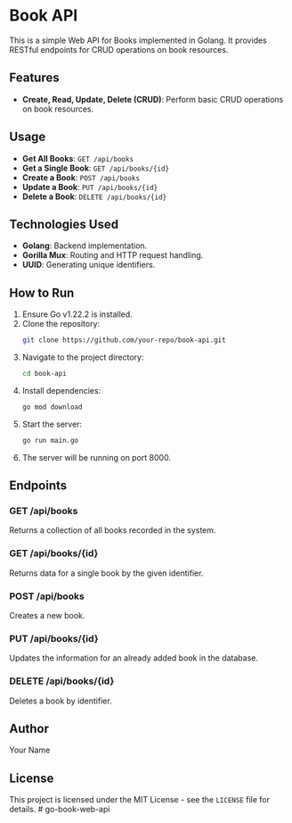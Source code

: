 # Book API

This is a simple Web API for Books implemented in Golang. It provides RESTful endpoints for CRUD operations on book resources.

## Features

- **Create, Read, Update, Delete (CRUD)**: Perform basic CRUD operations on book resources.

## Usage

- **Get All Books**: `GET /api/books`
- **Get a Single Book**: `GET /api/books/{id}`
- **Create a Book**: `POST /api/books`
- **Update a Book**: `PUT /api/books/{id}`
- **Delete a Book**: `DELETE /api/books/{id}`

## Technologies Used

- **Golang**: Backend implementation.
- **Gorilla Mux**: Routing and HTTP request handling.
- **UUID**: Generating unique identifiers.

## How to Run

1. Ensure Go v1.22.2 is installed.
2. Clone the repository:
    ```sh
    git clone https://github.com/your-repo/book-api.git
    ```
3. Navigate to the project directory:
    ```sh
    cd book-api
    ```
4. Install dependencies:
    ```sh
    go mod download
    ```
5. Start the server:
    ```sh
    go run main.go
    ```
6. The server will be running on port 8000.

## Endpoints

### GET /api/books

Returns a collection of all books recorded in the system.

### GET /api/books/{id}

Returns data for a single book by the given identifier.

### POST /api/books

Creates a new book.

### PUT /api/books/{id}

Updates the information for an already added book in the database.

### DELETE /api/books/{id}

Deletes a book by identifier.

## Author

Your Name

## License

This project is licensed under the MIT License - see the `LICENSE` file for details.
#   g o - b o o k - w e b - a p i 
 
 
